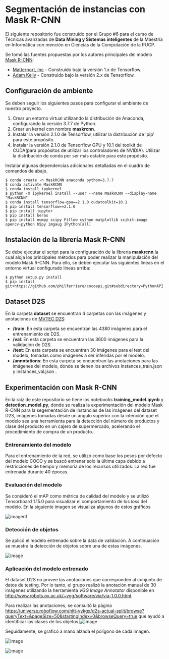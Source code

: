 ﻿# Segmentación de instancias con Mask R-CNN
 El siguiente repositorio fue construido por el Grupo #6 para el curso de Técnicas avanzadas de **Data Mining y Sistemas inteligentes** de la Maestría en Informática con mención en Ciencias de la Computación de la PUCP.
 
 Se tomó las fuentes propuestas por los autores principales del modelo [Mask R-CNN](https://arxiv.org/abs/1703.06870):
    
 - [Matterport, Inc](https://github.com/matterport/Mask_RCNN) - Construido bajo la versión 1.x de Tensorflow.
 - [Adam Kelly](https://github.com/akTwelve/Mask_RCNN) - Construido bajo la versión 2.x de Tensorflow.
 
 ## Configuración de ambiente
 Se deben seguir los siguientes pasos para configurar el ambiente de nuestro proyecto.
 1. Crear un entorno virtual utilizando la distribución de Anaconda, configurando la versión 3.7.7 de Python.
 2. Crear un kernel con nombre **maskrcnn**.
 3. Instalar la versión 2.1.0 de Tensorflow, utilizar la distribución de 'pip' para este propósito.
 4. Instalar la versión 2.1.0 de Tensorflow GPU y 10.1 del toolkit de CUDA(para propósitos de utilizar los controladores de NVIDIA). Utilizar la distribución de conda por ser más estable para este propósito.
 
 Instalar algunas dependencias adicionales detalladas en el cuadro de comandos de abajo.
 
    $ conda create -n MaskRCNN anaconda python=3.7.7
    $ conda activate MaskRCNN
    $ conda install ipykernel
    $ python -m ipykernel install --user --name MaskRCNN --display-name "MaskRCNN"
    $ conda install tensorflow-gpu==2.1.0 cudatoolkit=10.1
    $ pip install tensorflow==2.1.0
    $ pip install jupyter
    $ pip install keras
    $ pip install numpy scipy Pillow cython matplotlib scikit-image opencv-python h5py imgaug IPython[all]
    
 ## Instalación de la librería Mask R-CNN
 Se debe ejecutar el script para la configuración de la librería **maskrcnn** la cual aloja los principales métodos para poder realizar la manipulación del modelo Mask R-CNN.
 Para ello, se deben ejecutar las siguientes líneas en el entorno virtual configurado líneas arriba:
 
    $ python setup.py install
    $ pip install git+https://github.com/philferriere/cocoapi.git#subdirectory=PythonAPI
 ## Dataset D2S  
 En la carpeta **dataset** se encuentran 4 carpetas con las imágenes y anotaciones de [MVTEC D2S](https://www.mvtec.com/company/research/datasets/mvtec-d2s):
 
 - **/train**: En esta carpeta se encuentran las 4380 imágenes para el entrenamiento de D2S.
 - **/val**: En esta carpeta se encuentran las 3600 imágenes para la validación de D2S.
 - **/test**: En esta carpeta se encuentran 30 imágenes para el test del modelo, tomadas como imágenes a ser inferidas por el modelo.
 - **/annotations**: En esta carpeta se encuentran las anotaciones para las imágenes del modelo, donde se tienen los archivos instances_train.json y instances_val.json .
 ## Experimentación con Mask R-CNN

 En la raíz de este repositorio se tiene los notebooks **training_model.ipynb** y **detection_model.py**, donde se realiza la experimentación del modelo Mask R-CNN para la segementación de instancias de las imágenes del dataset D2S, imágenes tomadas desde un ángulo superior con la intención que el modelo sea una herramienta para la detección del número de productos y clase del producto en un cajero de supermercado, acelerando el procedimiento de compra de un producto.
 
 ### Entrenamiento del modelo
 
 Para el entrenamiento de la red, se utilizó como base los pesos por defecto del modelo COCO y se buscó entrenar solo la última capa debido a restricciones de tiempo y memoria de los recursos utilizados. La red fue entrenada durante 40 épocas.
 
 ### Evaluación del modelo
 
 Se consideró el mAP como métrica de calidad del modelo y se utilizó Tensorboard 1.15.0 para visualizar el comportamiento de los *loss* del modelo. En la siguiente imagen se visualiza algunos de estos gráficos
 
 ![imagen1](https://user-images.githubusercontent.com/107210601/202592124-de7aa507-6d8a-4359-8cf7-870b6774bcb7.png)

### Detección de objetos

Se aplicó el modelo entrenado sobre la data de validación. A continuación se muestra la detección de objetos sobre una de estas imágenes.

![image](https://user-images.githubusercontent.com/107210601/202592606-248a783a-8f47-4a28-88c2-32d1ffbc53dd.png)

### Aplicación del modelo entrenado

El dataset D2S no provee las anotaciones que corresponden al conjunto de datos de testing. Por lo tanto, el grupo realizó la anotación manual de 30 imágenes utilizando la herramienta *VGG Image Annotator* disponible en http://www.robots.ox.ac.uk/~vgg/software/via/via-1.0.0.html.

Para realizar las anotaciones, se consultó la página https://universe.roboflow.com/nitt-vykgx/d2s-actual-split/browse?queryText=&pageSize=50&startingIndex=0&browseQuery=true que ayudó a identificar las clases de los objetos 
![image](https://user-images.githubusercontent.com/107210601/202593902-f03592e7-9827-47cf-bbc2-bbbbd974cae5.png)

Seguidamente, se graficó a mano alzada el polígono de cada imagen.

![image](https://user-images.githubusercontent.com/107210601/202593727-426d85ee-c5e8-4160-b4e4-b85c20993616.png)

![image](https://user-images.githubusercontent.com/107210601/202593766-041fc4f1-a3a2-4f8e-91fa-86f5378b2e07.png)




 
 
 
